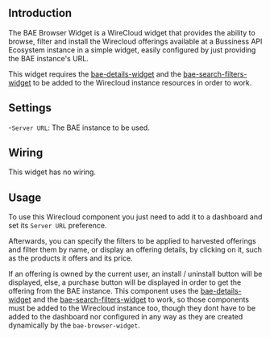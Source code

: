 ## Introduction

The BAE Browser Widget is a WireCloud widget that provides the ability to browse, filter and install the Wirecloud offerings available at a Bussiness API Ecosystem instance in a simple widget, easily configured by just providing the BAE instance's URL.

This widget requires the [bae-details-widget](https://github.com/Wirecloud/bae-details-widget) and the [bae-search-filters-widget](https://github.com/Wirecloud/bae-search-filters-widget) to be added to the Wirecloud instance resources in order to work.

## Settings

-`Server URL`: The BAE instance to be used.

## Wiring

This widget has no wiring.

## Usage

To use this Wirecloud component you just need to add it to a dashboard and set its `Server URL` preference.

Afterwards, you can specify the filters to be applied to harvested offerings and filter them by name, or display an offering details, by clicking on it, such as the products it offers and its price.

If an offering is owned by the current user, an install / uninstall button will be displayed, else, a purchase button will be displayed in order to get the offering from the BAE instance.
This component uses the [bae-details-widget](https://github.com/Wirecloud/bae-details-widget) and the [bae-search-filters-widget](https://github.com/Wirecloud/bae-search-filters-widget) to work, so those components must be added to the Wirecloud instance too, though they dont have to be added to the dashboard nor configured in any way as they are created dynamically by the `bae-browser-widget`.